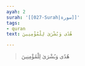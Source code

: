 ```yaml
---
ayah: 2
surah: '[[027-Surah|سورة]]'
tags:
- quran
text: هُدًى وَبُشْرَىٰ لِلْمُؤْمِنِينَ

---
```

> هُدًى وَبُشْرَىٰ لِلْمُؤْمِنِينَ
